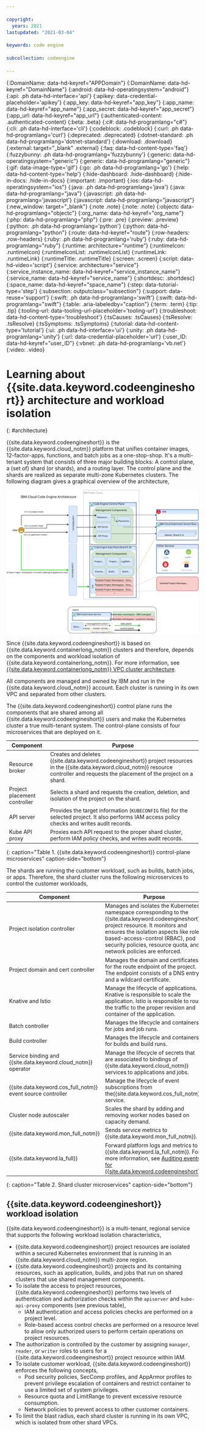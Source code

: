 ```yaml
---

copyright:
  years: 2021
lastupdated: "2021-03-04"

keywords: code engine

subcollection: codeengine

---
```


{:DomainName: data-hd-keyref="APPDomain"}
{:DomainName: data-hd-keyref="DomainName"}
{:android: data-hd-operatingsystem="android"}
{:api: .ph data-hd-interface='api'}
{:apikey: data-credential-placeholder='apikey'}
{:app_key: data-hd-keyref="app_key"}
{:app_name: data-hd-keyref="app_name"}
{:app_secret: data-hd-keyref="app_secret"}
{:app_url: data-hd-keyref="app_url"}
{:authenticated-content: .authenticated-content}
{:beta: .beta}
{:c#: data-hd-programlang="c#"}
{:cli: .ph data-hd-interface='cli'}
{:codeblock: .codeblock}
{:curl: .ph data-hd-programlang='curl'}
{:deprecated: .deprecated}
{:dotnet-standard: .ph data-hd-programlang='dotnet-standard'}
{:download: .download}
{:external: target="_blank" .external}
{:faq: data-hd-content-type='faq'}
{:fuzzybunny: .ph data-hd-programlang='fuzzybunny'}
{:generic: data-hd-operatingsystem="generic"}
{:generic: data-hd-programlang="generic"}
{:gif: data-image-type='gif'}
{:go: .ph data-hd-programlang='go'}
{:help: data-hd-content-type='help'}
{:hide-dashboard: .hide-dashboard}
{:hide-in-docs: .hide-in-docs}
{:important: .important}
{:ios: data-hd-operatingsystem="ios"}
{:java: .ph data-hd-programlang='java'}
{:java: data-hd-programlang="java"}
{:javascript: .ph data-hd-programlang='javascript'}
{:javascript: data-hd-programlang="javascript"}
{:new_window: target="_blank"}
{:note .note}
{:note: .note}
{:objectc data-hd-programlang="objectc"}
{:org_name: data-hd-keyref="org_name"}
{:php: data-hd-programlang="php"}
{:pre: .pre}
{:preview: .preview}
{:python: .ph data-hd-programlang='python'}
{:python: data-hd-programlang="python"}
{:route: data-hd-keyref="route"}
{:row-headers: .row-headers}
{:ruby: .ph data-hd-programlang='ruby'}
{:ruby: data-hd-programlang="ruby"}
{:runtime: architecture="runtime"}
{:runtimeIcon: .runtimeIcon}
{:runtimeIconList: .runtimeIconList}
{:runtimeLink: .runtimeLink}
{:runtimeTitle: .runtimeTitle}
{:screen: .screen}
{:script: data-hd-video='script'}
{:service: architecture="service"}
{:service_instance_name: data-hd-keyref="service_instance_name"}
{:service_name: data-hd-keyref="service_name"}
{:shortdesc: .shortdesc}
{:space_name: data-hd-keyref="space_name"}
{:step: data-tutorial-type='step'}
{:subsection: outputclass="subsection"}
{:support: data-reuse='support'}
{:swift: .ph data-hd-programlang='swift'}
{:swift: data-hd-programlang="swift"}
{:table: .aria-labeledby="caption"}
{:term: .term}
{:tip: .tip}
{:tooling-url: data-tooling-url-placeholder='tooling-url'}
{:troubleshoot: data-hd-content-type='troubleshoot'}
{:tsCauses: .tsCauses}
{:tsResolve: .tsResolve}
{:tsSymptoms: .tsSymptoms}
{:tutorial: data-hd-content-type='tutorial'}
{:ui: .ph data-hd-interface='ui'}
{:unity: .ph data-hd-programlang='unity'}
{:url: data-credential-placeholder='url'}
{:user_ID: data-hd-keyref="user_ID"}
{:vbnet: .ph data-hd-programlang='vb.net'}
{:video: .video}


# Learning about {{site.data.keyword.codeengineshort}} architecture and workload isolation 
{: #architecture}

{{site.data.keyword.codeengineshort}} is the {{site.data.keyword.cloud_notm}} platform that unifies container images, 12-factor-apps, functions, and batch jobs as a one-stop-shop. It's a multi-tenant system that consists of three major building blocks: A control plane, a (set of) shard (or shards), and a routing layer. The control plane and the shards are realized as separate multi-zone Kubernetes clusters. The following diagram gives a graphical overview of the architecture,

<img src="images/codeengine-architecture.svg" alt="Code engine architecture diagram"/>

Since {{site.data.keyword.codeengineshort}} is based on {{site.data.keyword.containerlong_notm}} clusters and therefore, depends on the components and workload isolation of {{site.data.keyword.containerlong_notm}}. For more information, see [{{site.data.keyword.containerlong_notm}} VPC cluster architecture](/docs/containers?topic=containers-service-arch#architecture_vpc).

All components are managed and owned by IBM and run in the {{site.data.keyword.cloud_notm}} account. Each cluster is running in its own VPC and separated from other clusters.

The {{site.data.keyword.codeengineshort}} control plane runs the components that are shared among all {{site.data.keyword.codeengineshort}} users and make the Kubernetes cluster a true multi-tenant system. The control-plane consists of four microservices that are deployed on it.

| Component | Purpose |
| ---- | ------------------- |
| Resource broker |	Creates and deletes {{site.data.keyword.codeengineshort}} project resources in the {{site.data.keyword.cloud_notm}} resource controller and requests the placement of the project on a shard. |
| Project placement controller | Selects a shard and requests the creation, deletion, and isolation of the project on the shard. |
| API server |	Provides the target information (`KUBECONFIG` file) for the selected project. It also performs IAM access policy checks and writes audit records. |
| Kube API proxy | Proxies each API request to the proper shard cluster, perform IAM policy checks, and writes audit records. |
{: caption="Table 1. {{site.data.keyword.codeengineshort}} control-plane microservices" caption-side="bottom"}

The shards are running the customer workload, such as builds, batch jobs, or apps. Therefore, the shard cluster runs the following microservices to control the customer workloads,

| Component | Purpose |
| ---- | ------------------- |
| Project isolation controller | Manages and isolates the Kubernetes namespace corresponding to the {{site.data.keyword.codeengineshort}} project resource. It monitors and ensures the isolation aspects like role-based-access-control (RBAC), pod security policies, resource quota, and network policies are enforced.  |
| Project domain and cert controller |  Manages the domain and certificates for the route endpoint of the project. The endpoint consists of a DNS entry and a wildcard certificate. |
| Knative and Istio |  Manage the lifecycle of applications. Knative is responsible to scale the application. Istio is responsible to route the traffic to the proper revision and container of the application. |
| Batch controller | Manages the lifecycle and containers for jobs and job runs.  |
| Build controller |  Manages the lifecycle and containers for builds and build runs. |
| Service binding and {{site.data.keyword.cloud_notm}} operator | Manage the lifecycle of secrets that are associated to bindings of {{site.data.keyword.cloud_notm}} services to applications and jobs. |
| {{site.data.keyword.cos_full_notm}} event source controller | Manage the lifecycle of event subscriptions from the{{site.data.keyword.cos_full_notm}} service. |
| Cluster node autoscaler | Scales the shard by adding and removing worker nodes based on capacity demand.  |
| {{site.data.keyword.mon_full_notm}} | Sends service metrics to {{site.data.keyword.mon_full_notm}}. |
| {{site.data.keyword.la_full}} | Forward platform logs and metrics to {{site.data.keyword.la_full_notm}}. For more information, see [Auditing events for {{site.data.keyword.codeengineshort}}](/docs/codeengine?topic=codeengine-at_events). |
{: caption="Table 2. Shard cluster microservices" caption-side="bottom"}

## {{site.data.keyword.codeengineshort}} workload isolation

{{site.data.keyword.codeengineshort}} is a multi-tenant, regional service that supports the following workload isolation characteristics,

- {{site.data.keyword.codeengineshort}} project resources are isolated within a secured Kubernetes environment that is running in an {{site.data.keyword.cloud_notm}} multi-zone region.
- {{site.data.keyword.codeengineshort}} projects and its containing resources, such as application, builds, and jobs that run on shared clusters that use shared management components.
- To isolate the access to project resources, {{site.data.keyword.codeengineshort}} performs two levels of authentication and authorization checks within the `apiserver` and `kube-api-proxy` components (see previous table),
   - IAM authentication and access policies checks are performed on a project level.
   - Role-based access control checks are performed on a resource level to allow only authorized users to perform certain operations on project resources. 
- The authorization is controlled by the customer by assigning `manager`, `reader`, or `writer` roles to users for a {{site.data.keyword.codeengineshort}} project resource within IAM.
- To isolate customer workload, {{site.data.keyword.codeengineshort}} enforces the following concepts,
   - Pod security policies, SecComp profiles, and AppArmor profiles to prevent privilege escalation of containers and restrict container to use a limited set of system privileges.
   - Resource quota and LimitRange to prevent excessive resource consumption.
   - Network policies to prevent access to other customer containers.
- To limit the blast radius, each shard cluster is running in its own VPC, which is isolated from other shard VPCs.
